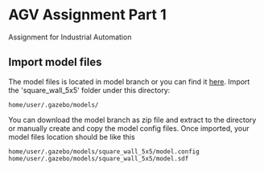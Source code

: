 # AGV Assignment Part 1
Assignment for Industrial Automation

## Import model files
The model files is located in model branch or you can find it [here](https://github.com/ccxuan123/agv_assignment/tree/model).
Import the 'square_wall_5x5' folder under this directory:
```
home/user/.gazebo/models/
```
You can download the model branch as zip file and extract to the directory or manually create and copy the model config files. Once imported, your model files location should be like this
```
home/user/.gazebo/models/square_wall_5x5/model.config
home/user/.gazebo/models/square_wall_5x5/model.sdf
